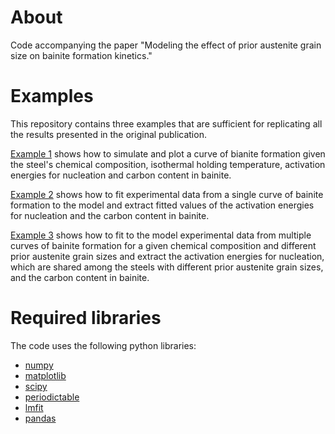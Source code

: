 # About
Code accompanying the paper "Modeling the effect of prior austenite grain size on bainite formation kinetics."

# Examples
This repository contains three examples that are sufficient for replicating all the results presented in the original publication.

[Example 1](Example1.py) shows how to simulate and plot a curve of bianite formation given the steel's chemical composition, isothermal holding temperature, activation energies for nucleation and carbon content in bainite.

[Example 2](Example2.py) shows how to fit experimental data from a single curve of bainite formation to the model and extract fitted values of the activation energies for nucleation and the carbon content in bainite.

[Example 3](Example3.py) shows how to fit to the model experimental data from multiple curves of bainite formation for a given chemical composition and different prior austenite grain sizes and extract the activation energies for nucleation, which are shared among the steels with different prior austenite grain sizes, and the carbon content in bainite.

# Required libraries
The code uses the following python libraries:

-   [numpy](https://numpy.org/)
-   [matplotlib](https://matplotlib.org/)
-   [scipy](https://scipy.org/)
-   [periodictable](https://periodictable.readthedocs.io/en/latest/)
-   [lmfit](https://lmfit.github.io/lmfit-py/)
-   [pandas](https://pandas.pydata.org/)
